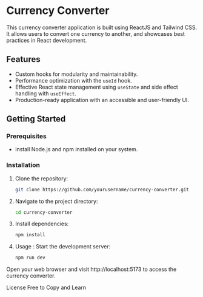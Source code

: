# Currency Converter

This currency converter application is built using ReactJS and Tailwind CSS. It allows users to convert one currency to another, and showcases best practices in React development.

## Features

- Custom hooks for modularity and maintainability.
- Performance optimization with the `useId` hook.
- Effective React state management using `useState` and side effect handling with `useEffect`.
- Production-ready application with an accessible and user-friendly UI.

## Getting Started

### Prerequisites

- install Node.js and npm installed on your system.

### Installation

1. Clone the repository:

   ```bash
   git clone https://github.com/yourusername/currency-converter.git

2. Navigate to the project directory:

   ```bash
   cd currency-converter

3. Install dependencies:

   ```bash
   npm install

4. Usage : Start the development server:

   ```bash
   npm run dev

Open your web browser and visit http://localhost:5173 to access the currency converter.

License
Free to Copy and Learn
